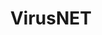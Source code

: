 ---
layout: page
title: VirusNET
description: CNN Neural Network for identifying malware images
img: assets/img/vn.png
importance: 1
redirect: https://gitlab.com/barlerer/VirusNet
category: 
---